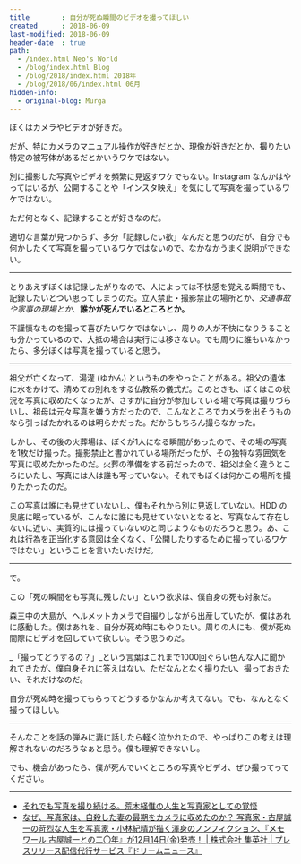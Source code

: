 ```yaml
---
title        : 自分が死ぬ瞬間のビデオを撮ってほしい
created      : 2018-06-09
last-modified: 2018-06-09
header-date  : true
path:
  - /index.html Neo's World
  - /blog/index.html Blog
  - /blog/2018/index.html 2018年
  - /blog/2018/06/index.html 06月
hidden-info:
  - original-blog: Murga
---
```


ぼくはカメラやビデオが好きだ。

だが、特にカメラのマニュアル操作が好きだとか、現像が好きだとか、撮りたい特定の被写体があるだとかいうワケではない。

別に撮影した写真やビデオを頻繁に見返すワケでもない。Instagram なんかはやってはいるが、公開することや「インスタ映え」を気にして写真を撮っているワケではない。

ただ何となく、記録することが好きなのだ。

適切な言葉が見つからず、多分「記録したい欲」なんだと思うのだが、自分でも何かしたくて写真を撮っているワケではないので、なかなかうまく説明ができない。

---

とりあえずぼくは記録したがりなので、人によっては不快感を覚える瞬間でも、記録したいとつい思ってしまうのだ。立入禁止・撮影禁止の場所とか、_交通事故や家事の現場とか_、__誰かが死んでいるところとか。__

不謹慎なものを撮って喜びたいワケではないし、周りの人が不快になりうることも分かっているので、大抵の場合は実行には移さない。でも周りに誰もいなかったら、多分ぼくは写真を撮っていると思う。

---

祖父が亡くなって、湯灌 (ゆかん) というものをやったことがある。祖父の遺体に水をかけて、清めてお別れをする仏教系の儀式だ。このときも、ぼくはこの状況を写真に収めたくなったが、さすがに自分が参加している場で写真は撮りづらいし、祖母は元々写真を嫌う方だったので、こんなところでカメラを出そうものなら引っぱたかれるのは明らかだった。だからもちろん撮らなかった。

しかし、その後の火葬場は、ぼくが1人になる瞬間があったので、その場の写真を1枚だけ撮った。撮影禁止と書かれている場所だったが、その独特な雰囲気を写真に収めたかったのだ。火葬の準備をする前だったので、祖父は全く違うところにいたし、写真には人は誰も写っていない。それでもぼくは何かこの場所を撮りたかったのだ。

この写真は誰にも見せていないし、僕もそれから別に見返していない。HDD の奥底に眠っているが、こんなに誰にも見せていないとなると、写真なんて存在しないに近い、実質的には撮っていないのと同じようなものだろうと思う。あ、これは行為を正当化する意図は全くなく、「公開したりするために撮っているワケではない」ということを言いたいだけだ。

---

で。

この「死の瞬間をも写真に残したい」という欲求は、僕自身の死も対象だ。

森三中の大島が、ヘルメットカメラで自撮りしながら出産していたが、僕はあれに感動した。僕はあれを、自分が死ぬ時にもやりたい。周りの人にも、僕が死ぬ間際にビデオを回していて欲しい。そう思うのだ。

_「撮ってどうするの？」_という言葉はこれまで1000回ぐらい色んな人に聞かれてきたが、僕自身それに答えはない。ただなんとなく撮りたい、撮っておきたい、それだけなのだ。

自分が死ぬ時を撮ってもらってどうするかなんか考えてない。でも、なんとなく撮ってほしい。

---

そんなことを話の弾みに妻に話したら軽く泣かれたので、やっぱりこの考えは理解されないのだろうなぁと思う。僕も理解できないし。

でも、機会があったら、僕が死んでいくところの写真やビデオ、ぜひ撮ってってください。

---

- [それでも写真を撮り続ける。荒木経惟の人生と写真家としての覚悟](https://nostos.jp/archives/110076)
- [なぜ、写真家は、自殺した妻の最期をカメラに収めたのか？ 写真家・古屋誠一の苛烈な人生を写真家・小林紀晴が描く渾身のノンフィクション、『メモワール 古屋誠一との二〇年』が12月14日(金)発売！ | 株式会社 集英社 | プレスリリース配信代行サービス『ドリームニュース』](http://www.dreamnews.jp/press/0000065204/)
